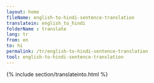 ```yaml
---
layout: home
fileName: english-to-hindi-sentence-translation
translatein: english_to_hindi
folderName : translate
lang: tr
from: en
to: hi
permalink: /tr/english-to-hindi-sentence-translation
tool: english-to-hindi-sentence-translation
---
```

{% include section/translateinto.html %}